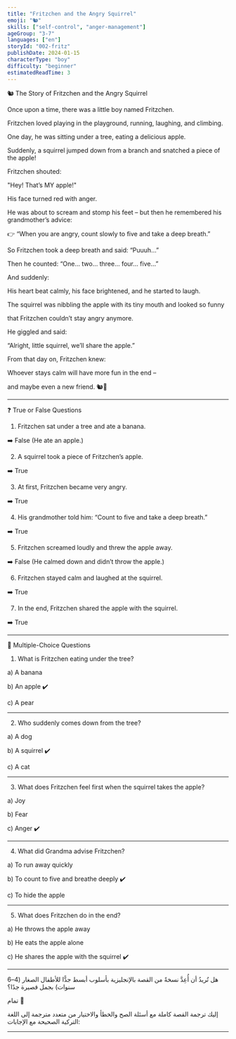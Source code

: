 ```yaml
---
title: "Fritzchen and the Angry Squirrel"
emoji: "🐿️"
skills: ["self-control", "anger-management"]
ageGroup: "3-7"
languages: ["en"]
storyId: "002-fritz"
publishDate: 2024-01-15
characterType: "boy"
difficulty: "beginner"
estimatedReadTime: 3
---
```


🐿️ The Story of Fritzchen and the Angry Squirrel

Once upon a time, there was a little boy named Fritzchen.

Fritzchen loved playing in the playground, running, laughing, and climbing.

One day, he was sitting under a tree, eating a delicious apple.

Suddenly, a squirrel jumped down from a branch and snatched a piece of the apple!

Fritzchen shouted:

"Hey! That’s MY apple!"

His face turned red with anger.

He was about to scream and stomp his feet – but then he remembered his grandmother’s advice:

👉 “When you are angry, count slowly to five and take a deep breath.”

So Fritzchen took a deep breath and said: “Puuuh…”

Then he counted: “One… two… three… four… five…”

And suddenly:

His heart beat calmly, his face brightened, and he started to laugh.

The squirrel was nibbling the apple with its tiny mouth and looked so funny

that Fritzchen couldn’t stay angry anymore.

He giggled and said:

“Alright, little squirrel, we’ll share the apple.”

From that day on, Fritzchen knew:

Whoever stays calm will have more fun in the end –

and maybe even a new friend. 🐿️🍎

---

❓ True or False Questions

1. Fritzchen sat under a tree and ate a banana.

➡️ False (He ate an apple.)

2. A squirrel took a piece of Fritzchen’s apple.

➡️ True

3. At first, Fritzchen became very angry.

➡️ True

4. His grandmother told him: “Count to five and take a deep breath.”

➡️ True

5. Fritzchen screamed loudly and threw the apple away.

➡️ False (He calmed down and didn’t throw the apple.)

6. Fritzchen stayed calm and laughed at the squirrel.

➡️ True

7. In the end, Fritzchen shared the apple with the squirrel.

➡️ True

---

📝 Multiple-Choice Questions

1. What is Fritzchen eating under the tree?

a) A banana

b) An apple ✔️

c) A pear

---

2. Who suddenly comes down from the tree?

a) A dog

b) A squirrel ✔️

c) A cat

---

3. What does Fritzchen feel first when the squirrel takes the apple?

a) Joy

b) Fear

c) Anger ✔️

---

4. What did Grandma advise Fritzchen?

a) To run away quickly

b) To count to five and breathe deeply ✔️

c) To hide the apple

---

5. What does Fritzchen do in the end?

a) He throws the apple away

b) He eats the apple alone

c) He shares the apple with the squirrel ✔️

---

هل تُريدُ أن أُعِدَّ نسخةً من القصة بالإنجليزية بأسلوب أبسط جدًّا للأطفال الصغار (4–6 سنوات) بجمل قصيرة جدًا؟

تمام 🌸

إليك ترجمة القصة كاملة مع أسئلة الصح والخطأ والاختيار من متعدد مترجمة إلى اللغة التركية الصحيحة مع الإجابات:

---